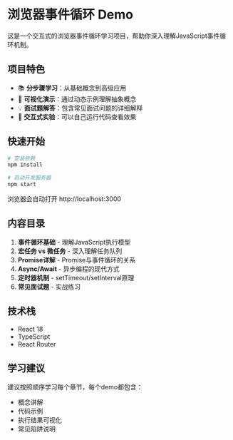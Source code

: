 # 浏览器事件循环 Demo

这是一个交互式的浏览器事件循环学习项目，帮助你深入理解JavaScript事件循环机制。

## 项目特色

- 📚 **分步骤学习**：从基础概念到高级应用
- 🎯 **可视化演示**：通过动态示例理解抽象概念
- 💡 **面试题解答**：包含常见面试问题的详细解释
- 🔬 **交互式实验**：可以自己运行代码查看效果

## 快速开始

```bash
# 安装依赖
npm install

# 启动开发服务器
npm start
```

浏览器会自动打开 http://localhost:3000

## 内容目录

1. **事件循环基础** - 理解JavaScript执行模型
2. **宏任务 vs 微任务** - 深入理解任务队列
3. **Promise详解** - Promise与事件循环的关系
4. **Async/Await** - 异步编程的现代方式
5. **定时器机制** - setTimeout/setInterval原理
6. **常见面试题** - 实战练习

## 技术栈

- React 18
- TypeScript
- React Router

## 学习建议

建议按照顺序学习每个章节，每个demo都包含：
- 概念讲解
- 代码示例
- 执行结果可视化
- 常见陷阱说明

